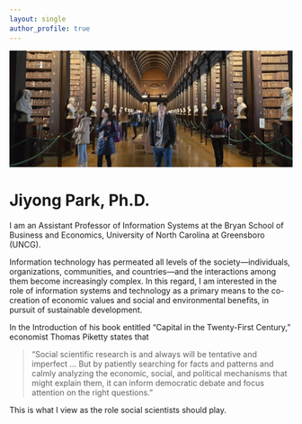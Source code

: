 ```yaml
---
layout: single
author_profile: true
---
```


![](/assets/images/home-photo.jpg)

# Jiyong Park, Ph.D. 


I am an Assistant Professor of Information Systems at the Bryan School of Business and Economics, University of North Carolina at Greensboro (UNCG).

Information technology has permeated all levels of the society—individuals, organizations, communities, and countries—and the interactions among them become increasingly complex. In this regard, I am interested in the role of information systems and technology as a primary means to the co-creation of economic values and social and environmental benefits, in pursuit of sustainable development.

In the Introduction of his book entitled “Capital in the Twenty-First Century,” economist Thomas Piketty states that
> “Social scientific research is and always will be tentative and imperfect ... But by patiently searching for facts and patterns and calmly analyzing the economic, social, and political mechanisms that might explain them, it can inform democratic debate and focus attention on the right questions.”

This is what I view as the role social scientists should play.